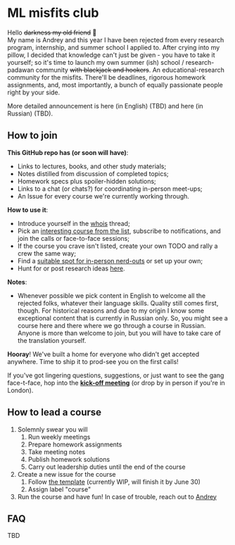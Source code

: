 # ML misfits club

Hello ~~darkness my old friend~~ 👋    
My name is Andrey and this year I have been rejected from every research program, internship, and summer school I applied to. 
After crying into my pillow, I decided that knowledge can't just be given - you have to take it yourself; so it's time to launch my own summer (ish) school / research-padawan community ~~with blackjack and hookers~~. An educational-research community for the misfits. There'll be deadlines, rigorous homework assignments, and, most importantly, a bunch of equally passionate people right by your side.

More detailed announcement is here (in English) (TBD) and here (in Russian) (TBD).

## How to join

**This GitHub repo  has (or soon will have)**:

- Links to lectures, books, and other study materials;
- Notes distilled from discussion of completed topics;
- Homework specs plus spoiler-hidden solutions;
- Links to a chat (or chats?) for coordinating in-person meet-ups;
- An Issue for every course we're currently working through.

**How to use it**:

- Introduce yourself in the [whois](https://github.com/aigoncharov/ml_misfits/issues/1) thread;
- Pick an [interesting course from the list](https://github.com/aigoncharov/ml_misfits/issues?q=is%3Aissue%20state%3Aopen%20label%3Acourse), subscribe to notifications, and join the calls or face-to-face sessions;
- If the course you crave isn't listed, create your own TODO and rally a crew the same way;
- Find a [suitable spot for in-person nerd-outs](https://github.com/aigoncharov/ml_misfits/issues?q=is%3Aissue%20state%3Aopen%20label%3Alocation) or set up your own;
- Hunt for or post research ideas [here](https://github.com/aigoncharov/ml_misfits/issues/4).

**Notes**:
- Whenever possible we pick content in English to welcome all the rejected folks, whatever their language skills. Quality still comes first, though. For historical reasons and due to my origin I know some exceptional content that is currently in Russian only. So, you might see a course here and there where we go through a course in Russian. Anyone is more than welcome to join, but you will have to take care of the translation yourself.

**Hooray**! We've built a home for everyone who didn't get accepted anywhere. Time to ship it to prod-see you on the first calls!

If you've got lingering questions, suggestions, or just want to see the gang face-t-face, hop into the **[kick-off meeting](https://github.com/aigoncharov/ml_misfits/issues/7)** (or drop by in person if you're in London).

## How to lead a course

1. Solemnly swear you will
    1. Run weekly meetings
    2. Prepare homework assignments
    3. Take meeting notes
    4. Publish homework solutions
    5. Carry out leadership duties until the end of the course
2.  Create a new issue for the course
    1. Follow [the template](https://github.com/aigoncharov/ml_misfits/issues/8) (currently WIP, will finish it by June 30)
    2. Assign label "course"
3. Run the course and have fun! In case of trouble, reach out to [Andrey](https://github.com/aigoncharov/ml_misfits/issues/1#issue-3167341671)

## FAQ

TBD
